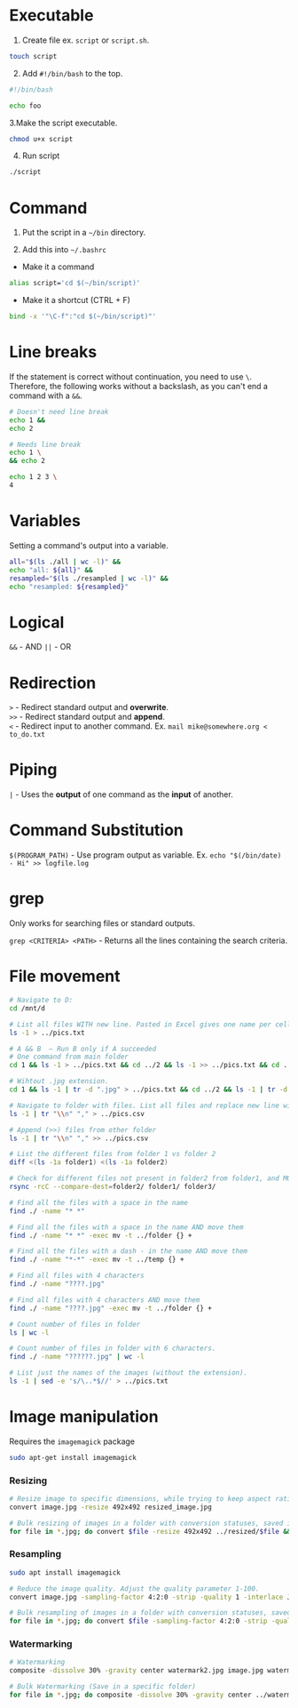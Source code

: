 # Executable

1. Create file ex. `script` or `script.sh`.

```bash
touch script
```

2. Add `#!/bin/bash` to the top.

```bash
#!/bin/bash

echo foo
```

3.Make the script executable.

```bash
chmod u+x script
```

4. Run script

```bash
./script
```

# Command

1. Put the script in a `~/bin` directory.

2. Add this into `~/.bashrc`

-   Make it a command

```bash
alias script='cd $(~/bin/script)'
```

-   Make it a shortcut (CTRL + F)

```bash
bind -x '"\C-f":"cd $(~/bin/script)"'
```

# Line breaks

If the statement is correct without continuation, you need to use `\`. Therefore, the following works without a backslash, as you can't end a command with a `&&`.

```bash
# Doesn't need line break
echo 1 &&
echo 2

# Needs line break
echo 1 \
&& echo 2

echo 1 2 3 \
4
```

# Variables

Setting a command's output into a variable.

```bash
all="$(ls ./all | wc -l)" &&
echo "all: ${all}" &&
resampled="$(ls ./resampled | wc -l)" &&
echo "resampled: ${resampled}"
```

# Logical

`&&` - AND
`||` - OR

# Redirection

`>` - Redirect standard output and **overwrite**.  
`>>` - Redirect standard output and **append**.  
`<` - Redirect input to another command. Ex. `mail mike@somewhere.org < to_do.txt`

# Piping

`|` - Uses the **output** of one command as the **input** of another.

# Command Substitution

`$(PROGRAM_PATH)` - Use program output as variable. Ex. `echo "$(/bin/date) - Hi" >> logfile.log`

# grep

Only works for searching files or standard outputs.

`grep <CRITERIA> <PATH>` - Returns all the lines containing the search criteria.

# File movement

```bash
# Navigate to D:
cd /mnt/d

# List all files WITH new line. Pasted in Excel gives one name per cell vertically.
ls -1 > ../pics.txt

# A && B  – Run B only if A succeeded
# One command from main folder
cd 1 && ls -1 > ../pics.txt && cd ../2 && ls -1 >> ../pics.txt && cd ..

# Wihtout .jpg extension.
cd 1 && ls -1 | tr -d ".jpg" > ../pics.txt && cd ../2 && ls -1 | tr -d ".jpg" >> ../pics.txt && cd ..

# Navigate to folder with files. List all files and replace new line with comma (,) and export one folder up into .csv file.
ls -1 | tr "\\n" "," > ../pics.csv

# Append (>>) files from other folder
ls -1 | tr "\\n" "," >> ../pics.csv

# List the different files from folder 1 vs folder 2
diff <(ls -1a folder1) <(ls -1a folder2)

# Check for different files not present in folder2 from folder1, and MOVE those in folder3
rsync -rcC --compare-dest=folder2/ folder1/ folder3/

# Find all the files with a space in the name
find ./ -name "* *"

# Find all the files with a space in the name AND move them
find ./ -name "* *" -exec mv -t ../folder {} +

# Find all the files with a dash - in the name AND move them
find ./ -name "*-*" -exec mv -t ../temp {} +

# Find all files with 4 characters
find ./ -name "????.jpg"

# Find all files with 4 characters AND move them
find ./ -name "????.jpg" -exec mv -t ../folder {} +

# Count number of files in folder
ls | wc -l

# Count number of files in folder with 6 characters.
find ./ -name "??????.jpg" | wc -l

# List just the names of the images (without the extension).
ls -1 | sed -e 's/\..*$//' > ../pics.txt
```

# Image manipulation

Requires the `imagemagick` package

```bash
sudo apt-get install imagemagick
```

### Resizing

```bash
# Resize image to specific dimensions, while trying to keep aspect ratio.
convert image.jpg -resize 492x492 resized_image.jpg

# Bulk resizing of images in a folder with conversion statuses, saved in a specified folder.
for file in *.jpg; do convert $file -resize 492x492 ../resized/$file && echo $file converted; done
```

### Resampling

```bash
sudo apt install imagemagick

# Reduce the image quality. Adjust the quality parameter 1-100.
convert image.jpg -sampling-factor 4:2:0 -strip -quality 1 -interlace JPEG -colorspace RGB resampled_image.jpg

# Bulk resampling of images in a folder with conversion statuses, saved in a specified folder.
for file in *.jpg; do convert $file -sampling-factor 4:2:0 -strip -quality 1 -interlace JPEG -colorspace RGB ../resampled/$file && echo $file resampled; done
```

### Watermarking

```bash
# Watermarking
composite -dissolve 30% -gravity center watermark2.jpg image.jpg watermarked_image.jpg

# Bulk Watermarking (Save in a specific folder)
for file in *.jpg; do composite -dissolve 30% -gravity center ../watermark.jpg $file ./watered/$file && echo $file watermarked; done
```
